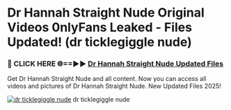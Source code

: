 # Dr Hannah Straight Nude Original Videos 0nlyFans Leaked - Files Updated! (dr ticklegiggle nude)

<h3>🔴 CLICK HERE 🌐==►► <a href="https://tinyurl.com/2p9ay9w9" rel="nofollow">Dr Hannah Straight Nude Updated Files</a></h3>

Get Dr Hannah Straight Nude and all content. Now you can access all videos and pictures of Dr Hannah Straight Nude. New Updated Files 2025!

[![dr ticklegiggle nude](https://i.imgur.com/KQgVmj3.gif)](https://tinyurl.com/2p9ay9w9)
dr ticklegiggle nude